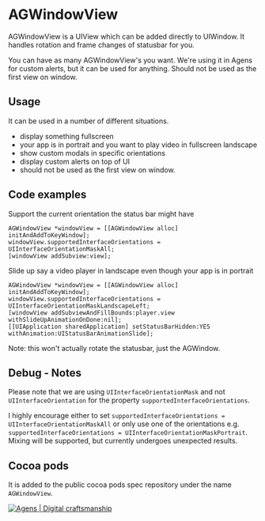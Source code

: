 AGWindowView
============

AGWindowView is a UIView which can be added directly to UIWindow. It handles rotation and frame changes of statusbar for you.

You can have as many AGWindowView's you want. We're using it in Agens for custom alerts, but it can be used for anything. Should not be used as the first view on window.

Usage
------

It can be used in a number of different situations.

- display something fullscreen
- your app is in portrait and you want to play video in fullscreen landscape
- show custom modals in specific orientations
- display custom alerts on top of UI
- should not be used as the first view on window.

Code examples
-------

Support the current orientation the status bar might have

    AGWindowView *windowView = [[AGWindowView alloc] initAndAddToKeyWindow];
    windowView.supportedInterfaceOrientations = UIInterfaceOrientationMaskAll;
    [windowView addSubview:view];
    
Slide up say a video player in landscape even though your app is in portrait

    AGWindowView *windowView = [[AGWindowView alloc] initAndAddToKeyWindow];
    windowView.supportedInterfaceOrientations = UIInterfaceOrientationMaskLandscapeLeft;
    [windowView addSubviewAndFillBounds:player.view withSlideUpAnimationOnDone:nil];
    [[UIApplication sharedApplication] setStatusBarHidden:YES withAnimation:UIStatusBarAnimationSlide];

Note: this won't actually rotate the statusbar, just the AGWindow. 

Debug - Notes
-----

Please note that we are using `UIInterfaceOrientationMask` and not `UIInterfaceOrientation` for the property `supportedInterfaceOrientations`.

I highly encourage either to set `supportedInterfaceOrientations = UIInterfaceOrientationMaskAll` or only use one of the orientations e.g. `supportedInterfaceOrientations = UIInterfaceOrientationMaskPortrait`. Mixing will be supported, but currently undergoes unexpected results.

Cocoa pods
-------
    
It is added to the public cocoa pods spec repository under the name `AGWindowView`.
    
[![Agens | Digital craftsmanship](http://static.agens.no/images/agens_logo_w_slogan_avenir_small.png)](http://agens.no/)
